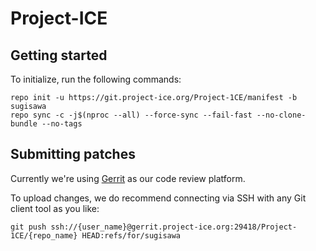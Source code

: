 Project-ICE
===========

Getting started
---------------

To initialize, run the following commands:

```
repo init -u https://git.project-ice.org/Project-1CE/manifest -b sugisawa
repo sync -c -j$(nproc --all) --force-sync --fail-fast --no-clone-bundle --no-tags
```

Submitting patches
------------------

Currently we're using [Gerrit](https://review.project-ice.org/) as our code review platform.

To upload changes, we do recommend connecting via SSH with any Git client tool as you like:
```
git push ssh://{user_name}@gerrit.project-ice.org:29418/Project-1CE/{repo_name} HEAD:refs/for/sugisawa
```
